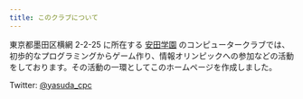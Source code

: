 ```yaml
---
title: このクラブについて
---
```


東京都墨田区横網 2-2-25 に所在する [安田学園](http://yasuda.ed.jp/) のコンピュータークラブでは、初歩的なプログラミングからゲーム作り、情報オリンピックへの参加などの活動をしております。その活動の一環としてこのホームページを作成しました。

Twitter: [@yasuda_cpc](https://twitter.com/yasuda_cpc)
